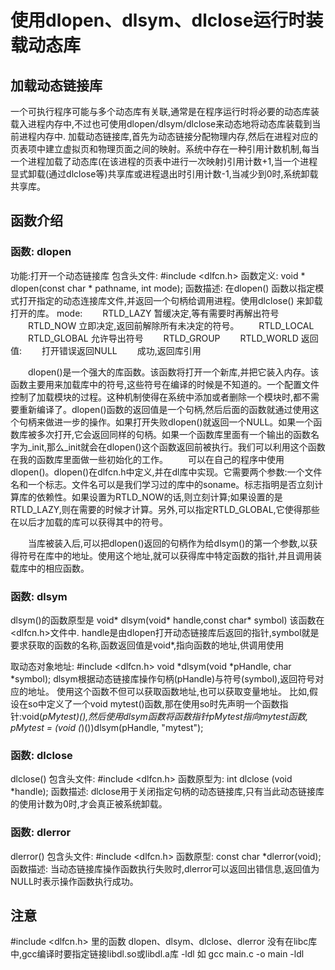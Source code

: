 # 使用dlopen、dlsym、dlclose运行时装载动态库

## 加载动态链接库
一个可执行程序可能与多个动态库有关联,通常是在程序运行时将必要的动态库装载入进程内存中,不过也可使用dlopen/dlsym/dlclose来动态地将动态库装载到当前进程内存中.
加载动态链接库,首先为动态链接分配物理内存,然后在进程对应的页表项中建立虚拟页和物理页面之间的映射。系统中存在一种引用计数机制,每当一个进程加载了动态库(在该进程的页表中进行一次映射)引用计数+1,当一个进程显式卸载(通过dlclose等)共享库或进程退出时引用计数-1,当减少到0时,系统卸载共享库。

## 函数介绍
### 函数: dlopen
功能:打开一个动态链接库 
包含头文件: #include <dlfcn.h> 
函数定义: void * dlopen(const char * pathname, int mode); 
函数描述: 在dlopen() 函数以指定模式打开指定的动态连接库文件,并返回一个句柄给调用进程。使用dlclose() 来卸载打开的库。 
mode:
　　RTLD_LAZY 暂缓决定,等有需要时再解出符号
　　RTLD_NOW 立即决定,返回前解除所有未决定的符号。 
　　RTLD_LOCAL
　　RTLD_GLOBAL 允许导出符号
　　RTLD_GROUP
　　RTLD_WORLD
返回值: 
　　打开错误返回NULL 
　　成功,返回库引用 

　　dlopen()是一个强大的库函数。该函数将打开一个新库,并把它装入内存。该函数主要用来加载库中的符号,这些符号在编译的时候是不知道的。一个配置文件控制了加载模块的过程。这种机制使得在系统中添加或者删除一个模块时,都不需要重新编译了。dlopen()函数的返回值是一个句柄,然后后面的函数就通过使用这个句柄来做进一步的操作。如果打开失败dlopen()就返回一个NULL。如果一个函数库被多次打开,它会返回同样的句柄。如果一个函数库里面有一个输出的函数名字为_init,那么_init就会在dlopen()这个函数返回前被执行。我们可以利用这个函数在我的函数库里面做一些初始化的工作。
　　可以在自己的程序中使用 dlopen()。dlopen()在dlfcn.h中定义,并在dl库中实现。它需要两个参数:一个文件名和一个标志。文件名可以是我们学习过的库中的soname。标志指明是否立刻计算库的依赖性。如果设置为RTLD_NOW的话,则立刻计算;如果设置的是RTLD_LAZY,则在需要的时候才计算。另外,可以指定RTLD_GLOBAL,它使得那些在以后才加载的库可以获得其中的符号。

　　当库被装入后,可以把dlopen()返回的句柄作为给dlsym()的第一个参数,以获得符号在库中的地址。使用这个地址,就可以获得库中特定函数的指针,并且调用装载库中的相应函数。


### 函数: dlsym
dlsym()的函数原型是 void* dlsym(void* handle,const char* symbol) 该函数在<dlfcn.h>文件中.
handle是由dlopen打开动态链接库后返回的指针,symbol就是要求获取的函数的名称,函数返回值是void*,指向函数的地址,供调用使用

取动态对象地址:
#include <dlfcn.h>
void *dlsym(void *pHandle, char *symbol);
dlsym根据动态链接库操作句柄(pHandle)与符号(symbol),返回符号对应的地址。
使用这个函数不但可以获取函数地址,也可以获取变量地址。
比如,假设在so中定义了一个void mytest()函数,那在使用so时先声明一个函数指针:void(*pMytest)(),然后使用dlsym函数将函数指针pMytest指向mytest函数,
pMytest = (void (*)())dlsym(pHandle, "mytest");


### 函数: dlclose
dlclose() 包含头文件: #include <dlfcn.h> 
函数原型为: int dlclose (void *handle); 
函数描述: dlclose用于关闭指定句柄的动态链接库,只有当此动态链接库的使用计数为0时,才会真正被系统卸载。


### 函数: dlerror
dlerror() 包含头文件: #include <dlfcn.h> 
函数原型: const char *dlerror(void); 
函数描述: 当动态链接库操作函数执行失败时,dlerror可以返回出错信息,返回值为NULL时表示操作函数执行成功。

## 注意
#include <dlfcn.h> 里的函数 dlopen、dlsym、dlclose、dlerror 没有在libc库中,gcc编译时要指定链接libdl.so或libdl.a库 -ldl
如 gcc main.c -o main -ldl
